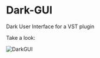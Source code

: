 # Dark-GUI
Dark User Interface for a VST plugin

Take a look:

![DarkGUI](https://gcdn.pbrd.co/images/4HyNhpCo0PFX.jpg?o=1)
